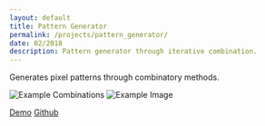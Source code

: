 ```yaml
---
layout: default
title: Pattern Generator
permalink: /projects/pattern_generator/
date: 02/2018
description: Pattern generator through iterative combination.
---
```


Generates pixel patterns through combinatory methods.

![Example Combinations](./example_combinations.png)
![Example Image](./example_image.png)

[Demo](https://azlen.me/pattern-generator)
[Github](https://github.com/azlen/pattern-generator)